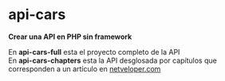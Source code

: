 # api-cars
<b>Crear una API en PHP sin framework</b>

En <b>api-cars-full</b> esta el proyecto completo de la API<br>
En <b>api-cars-chapters</b> esta la API desglosada por capítulos que corresponden a un artículo en <a href="https://netveloper.com">netveloper.com</a>

